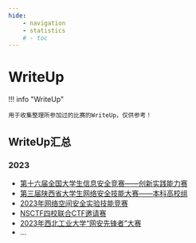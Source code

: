 ```yaml
---
hide:
    - navigation
    - statistics
    # - toc
---
```

# WriteUp

!!! info "WriteUp"

    用于收集整理所参加过的比赛的WriteUp，仅供参考！


## WriteUp汇总

### 2023

+ [第十六届全国大学生信息安全竞赛——创新实践能力赛](第十六届全国大学生信息安全竞赛——创新实践能力赛/writeup.md)
+ [第三届陕西省大学生网络安全技能大赛——本科高校组](2023年第三届陕西省大学生网络安全技能大赛--本科高校组/writeup.md)
+ [2023年网络空间安全实验技能竞赛](2023年网络空间安全实验技能竞赛/writeup.md)
+ [NSCTF四校联合CTF邀请赛](NSCTF四校联合CTF邀请赛/writeup.md)
+ [2023年西北工业大学“网安先锋者”大赛](2023年西北工业大学“网安先锋者”大赛/writeup.md)
+ ...
